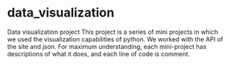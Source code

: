 # data_visualization
Data visualization project
This project is a series of mini projects in which we used the visualization capabilities of python. 
We worked with the API of the site and json. 
For maximum understanding, each mini-project has descriptions of what it does, and each line of code is comment.
